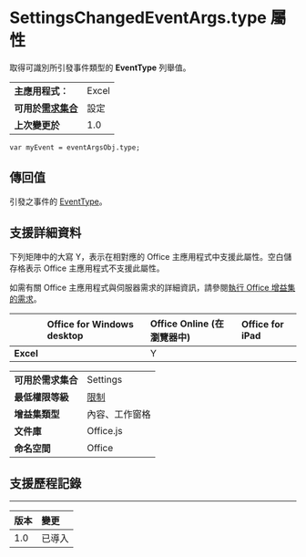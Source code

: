 
# <a name="settingschangedeventargs.type-property"></a>SettingsChangedEventArgs.type 屬性
取得可識別所引發事件類型的 **EventType** 列舉值。

|||
|:-----|:-----|
|**主應用程式︰**|Excel|
|**可用於[需求集合](../../docs/overview/specify-office-hosts-and-api-requirements.md)**|設定|
|**上次變更於**|1.0|

```
var myEvent = eventArgsObj.type;
```


## <a name="return-value"></a>傳回值

引發之事件的 [EventType](../../reference/shared/eventtype-enumeration.md)。


## <a name="support-details"></a>支援詳細資料


下列矩陣中的大寫 Y，表示在相對應的 Office 主應用程式中支援此屬性。空白儲存格表示 Office 主應用程式不支援此屬性。

如需有關 Office 主應用程式與伺服器需求的詳細資訊，請參閱[執行 Office 增益集的需求](../../docs/overview/requirements-for-running-office-add-ins.md)。


||**Office for Windows desktop**|**Office Online (在瀏覽器中)**|**Office for iPad**|
|:-----|:-----|:-----|:-----|
|**Excel**||Y||

|||
|:-----|:-----|
|**可用於需求集合**|Settings|
|**最低權限等級**|[限制](../../docs/develop/requesting-permissions-for-api-use-in-content-and-task-pane-add-ins.md)|
|**增益集類型**|內容、工作窗格|
|**文件庫**|Office.js|
|**命名空間**|Office|

## <a name="support-history"></a>支援歷程記錄



****


|**版本**|**變更**|
|:-----|:-----|
|1.0|已導入|
